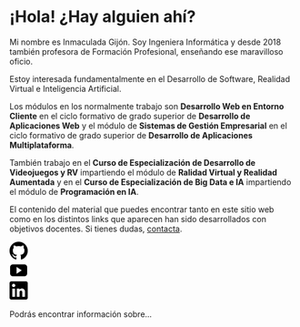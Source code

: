 # ¡Hola! ¿Hay alguien ahí?

Mi nombre es Inmaculada Gijón. Soy Ingeniera Informática y desde 2018 también profesora de Formación Profesional, enseñando ese maravilloso oficio.

Estoy interesada fundamentalmente en el Desarrollo de Software, Realidad Virtual e Inteligencia Artificial.

Los módulos en los normalmente trabajo son **Desarrollo Web en Entorno Cliente** en el ciclo formativo de grado superior de **Desarrollo de Aplicaciones Web** y el módulo de **Sistemas de Gestión Empresarial** en el ciclo formativo de grado superior de **Desarrollo de Aplicaciones Multiplataforma**.

También trabajo en el **Curso de Especialización de Desarrollo de Videojuegos y RV** impartiendo el módulo de **Ralidad Virtual y Realidad Aumentada** y en el **Curso de Especialización de Big Data e IA** impartiendo el módulo de **Programación en IA**.

El contenido del material que puedes encontrar tanto en este sitio web como en los distintos links que aparecen han sido desarrollados con objetivos docentes. Si tienes dudas, [contacta](mailto:iigc28@educastillalamancha.es).

<div><a href="https://github.com/igijon"><img src="img/rrss/github.png" width="32" height="32"></a></div>
<div><a href="https://www.youtube.com/@inmagijoncardos"><img src="img/rrss/youtube.png" width="32" height="32"></a><div>
<div><a href="https://www.linkedin.com/in/inmaculada-gij%C3%B3n-cardos-38651656"><img src="img/rrss/linkedin.png" width="32" height="32"></a><div>

Podrás encontrar información sobre...

```{tableofcontents}
```